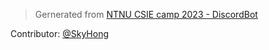 > Gernerated from [NTNU CSIE camp 2023 - DiscordBot](https://github.com/CSIE-Camp/discord-bot-template)

Contributor:
[@SkyHong](https://github.com/skyhong2002)
